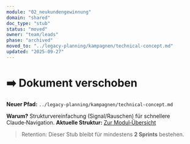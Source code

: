 ```yaml
---
module: "02_neukundengewinnung"
domain: "shared"
doc_type: "stub"
status: "moved"
owner: "team/leads"
phase: "archived"
moved_to: "../legacy-planning/kampagnen/technical-concept.md"
updated: "2025-09-27"
---
```


# ➡️ Dokument verschoben

**Neuer Pfad:** `../legacy-planning/kampagnen/technical-concept.md`

**Warum?** Strukturvereinfachung (Signal/Rauschen) für schnellere Claude‑Navigation.
**Aktuelle Struktur:** [Zur Modul‑Übersicht](../_index.md)

> Retention: Dieser Stub bleibt für mindestens **2 Sprints** bestehen.